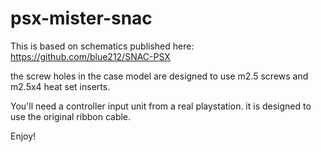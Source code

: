# psx-mister-snac

This is based on schematics published here: https://github.com/blue212/SNAC-PSX

the screw holes in the case model are designed to use m2.5 screws and m2.5x4 heat set inserts.

You'll need a controller input unit from a real playstation.  it is designed to use the original ribbon cable.

Enjoy!